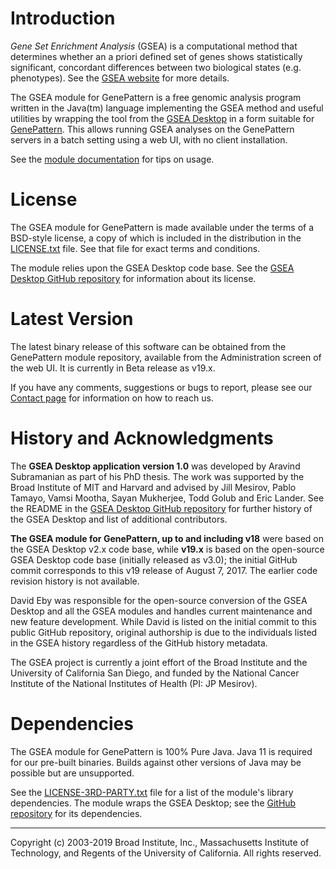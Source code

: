 #  Introduction

*Gene Set Enrichment Analysis* (GSEA) is a computational method that determines whether an a priori defined set of genes shows statistically significant, concordant differences between two biological states (e.g. phenotypes).  See the [GSEA website](http://www.gsea-msigdb.org) for more details.

The GSEA module for GenePattern is a free genomic analysis program written in the Java(tm) language implementing the GSEA method and useful utilities by wrapping the tool from the [GSEA Desktop](https://github.com/GSEA-MSigDB/gsea-desktop) in a form suitable for [GenePattern](http://www.genepattern.org/).  This allows running GSEA analyses on the GenePattern servers in a batch setting using a web UI, with no client installation. 

See the [module documentation](https://gsea-msigdb.github.io/gsea-gpmodule/v19/index.html) for tips on usage.

# License

The GSEA module for GenePattern is made available under the terms of a BSD-style license, a copy of which is included in the distribution in the [LICENSE.txt](LICENSE.txt) file.  See that file for exact terms and conditions.

The module relies upon the GSEA Desktop code base.  See the [GSEA Desktop GitHub repository](https://github.com/GSEA-MSigDB/gsea-desktop) for information about its license.


#  Latest Version

The latest binary release of this software can be obtained from the GenePattern module repository, available from the Administration screen of the web UI.  It is currently in Beta release as v19.x. 

If you have any comments, suggestions or bugs to report, please see our [Contact page](http://www.gsea-msigdb.org/gsea/contact.jsp) for information on how to reach us.

# History and Acknowledgments

The **GSEA Desktop application version 1.0** was developed by Aravind Subramanian as part of his PhD thesis.  The work was supported by the Broad Institute of MIT and Harvard and advised by Jill Mesirov, Pablo Tamayo, Vamsi Mootha, Sayan Mukherjee, Todd Golub and Eric Lander.  See the README in the [GSEA Desktop GitHub repository](https://github.com/GSEA-MSigDB/gsea-desktop) for further history of the GSEA Desktop and list of additional contributors.

**The GSEA module for GenePattern, up to and including v18** were based on the GSEA Desktop v2.x code base, while **v19.x** is based on the open-source GSEA Desktop code base (initially released as v3.0); the initial GitHub commit corresponds to this v19 release of August 7, 2017. The earlier code revision history is not available.
  
David Eby was responsible for the open-source conversion of the GSEA Desktop and all the GSEA modules and handles current maintenance and new feature development.  While David is listed on the initial commit to this public GitHub repository, original authorship is due to the individuals listed in the GSEA history regardless of the GitHub history metadata.

The GSEA project is currently a joint effort of the Broad Institute and the University of California San Diego, and funded by the National Cancer Institute of the National Institutes of Health (PI: JP Mesirov).

# Dependencies

The GSEA module for GenePattern is 100% Pure Java.  Java 11 is required for our pre-built binaries.  Builds against other versions of Java may be possible but are unsupported.

See the [LICENSE-3RD-PARTY.txt](LICENSE-3RD-PARTY.txt) file for a list of the module's library dependencies.  The module wraps the GSEA Desktop; see the [GitHub repository](https://github.com/GSEA-MSigDB/gsea-desktop) for its dependencies.

------
Copyright (c) 2003-2019 Broad Institute, Inc., Massachusetts Institute of Technology, and Regents of the University of California.  All rights reserved.

